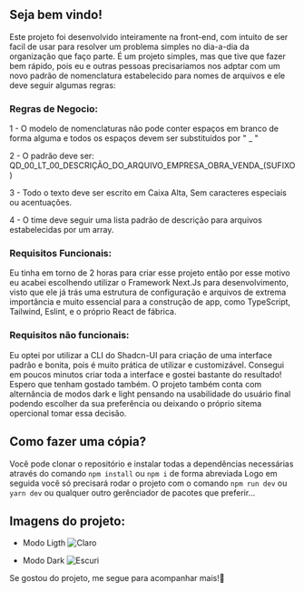 

## Seja bem vindo!

Este projeto foi desenvolvido inteiramente na front-end, com  intuito de ser facil de usar para resolver um problema simples no dia-a-dia da organização que faço parte.
É um projeto simples, mas que tive que fazer bem rápido, pois eu e outras pessoas precisariamos nos adptar com um novo padrão de nomenclatura estabelecido para nomes de arquivos e ele deve seguir algumas regras:

### Regras de Negocio:

1 - O modelo de nomenclaturas não pode conter espaços em branco de forma alguma e todos os espaços devem ser substituídos por " _ "

2 - O padrão deve ser: QD_00_LT_00_DESCRIÇÃO_DO_ARQUIVO_EMPRESA_OBRA_VENDA_(SUFIXO)

3 - Todo o texto deve ser escrito em Caixa Alta, Sem caracteres especiais ou acentuações.

4 - O time deve seguir uma lista padrão de descrição para arquivos estabelecidas por um array.

### Requisitos Funcionais:
Eu tinha em torno de 2 horas para criar esse projeto então por esse motivo eu acabei escolhendo utilizar o Framework Next.Js para desenvolvimento, visto que ele já trás uma estrutura de configuração e arquivos de extrema importância e muito essencial para a construção de app, como TypeScript, Tailwind, Eslint, e o próprio React de fábrica.

### Requisitos não funcionais:
Eu optei por utilizar a CLI do Shadcn-UI para criação de uma interface padrão e bonita, pois é muito prática de utilizar e customizável. Consegui em poucos minutos criar toda a interface e gostei bastante do resultado! Espero que tenham gostado também.
O projeto também conta com alternância de modos dark e light pensando na usabilidade do usuário final podendo escolher da sua preferência ou deixando o próprio sitema opercional tomar essa decisão.

## Como fazer uma cópia?

Você pode clonar o repositório e instalar todas a dependências necessárias através do comando `npm install` ou `npm i` de forma abreviada
Logo em seguida você só precisará rodar o projeto com o comando `npm run dev` ou `yarn dev` ou qualquer outro gerênciador de pacotes que preferir...

## Imagens do projeto:
 
 - Modo Ligth 
![Claro](https://github.com/KARAUJO1003/rename-contracts/assets/129511975/4e1d6760-3a6c-45a7-86bb-6ef23f0c9e79)
  
 - Modo Dark
![Escuri](https://github.com/KARAUJO1003/rename-contracts/assets/129511975/0ad88e5d-79f9-4f6d-8f1c-6641286e5b7b)

Se gostou do projeto, me segue para acompanhar mais!🚀
